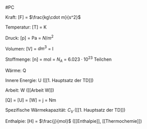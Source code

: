 #PC 

Kraft: [F] = $\frac{kg\cdot m}{s^2}$

Temperatur: [T] = K

Druck: [p] = Pa = $N/m^2$

Volumen: [V] = $dm^3$ = l

Stoffmenge: [n] = mol = $N_A$ = $6.023 \cdot 10^{23}$ Teilchen

Wärme: Q 

Innere Energie: U ([[1. Hauptsatz der TD]])

Arbeit: W ([[Arbeit W]])

[Q] = [U] = [W] = j = Nm

Spezifische Wärmekapazität: $C_V$ ([[1. Hauptsatz der TD]])

Enthalpie: [H] = $\frac{j}{mol}$ ([[Enthalpie]], [[Thermochemie]])